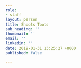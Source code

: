 ```yaml
---
role:
- staff
layout: person
title: Shoots Toots
sub_heading: ''
thumbnail: ''
email: ''
linkedin: ''
date: 2019-01-31 13:25:27 +0000
published: false

---
```

